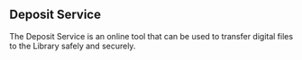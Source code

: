 ## Deposit Service
The Deposit Service is an online tool that can be used to transfer digital files to the Library safely and
securely.

